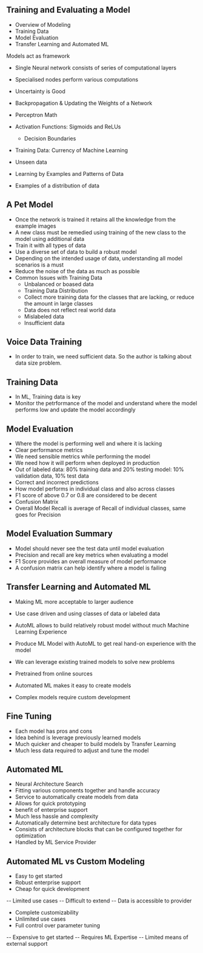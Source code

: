 ## Training and Evaluating a Model

- Overview of Modeling
- Training Data
- Model Evaluation
- Transfer Learning and Automated ML

Models act as framework
- Single Neural network consists of series of computational layers
- Specialised nodes perform various computations

- Uncertainty is Good
- Backpropagation & Updating the Weights of a Network

- Perceptron Math
- Activation Functions: Sigmoids and ReLUs
    - Decision Boundaries
- Training Data: Currency of Machine Learning
- Unseen data
- Learning by Examples and Patterns of Data
- Examples of a distribution of data

## A Pet Model

- Once the network is trained it retains all the knowledge from the example images
- A new class must be remedied using training of the new class to the model using additional data
- Train it with all types of data
- Use a diverse set of data to build a robust model
- Depending on the intended usage of data, understanding all model scenarios is a must
- Reduce the noise of the data as much as possible
- Common Issues with Training Data
    - Unbalanced or boased data
    - Training Data Distribution
    - Collect more training data for the classes that are lacking, or reduce the amount in large classes
    - Data does not reflect real world data
    - Mislabeled data
    - Insufficient data

## Voice Data Training

- In order to train, we need sufficient data. So the author is talking about data size problem. 

## Training Data

- In ML, Training data is key
- Monitor the petrformance of the model and understand where the model performs low and update the model accordingly

## Model Evaluation

- Where the model is performing well and where it is lacking
- Clear performance metrics
- We need sensible metrics while performing the model
- We need how it will perform when deployed in production
- Out of labeled data: 80% training data and 20% testing model: 10% validation data, 10% test data
- Correct and incorrect predictions
- How model performs in individual class and also across classes
- F1 score of above 0.7 or 0.8 are considered to be decent
- Confusion Matrix
- Overall Model Recall is average of Recall of individual classes, same goes for Precision

## Model Evaluation Summary

- Model should never see the test data until model evaluation
- Precision and recall are key metrics when evaluating a model
- F1 Score provides an overall measure of model performance
- A confusion matrix can help identify where a model is failing

## Transfer Learning and Automated ML

- Making ML more acceptable to larger audience
- Use case driven and using classes of data or labeled data
- AutoML allows to build relatively robust model without much Machine Learning Experience
- Produce ML Model with AutoML to get real hand-on experience with the model

- We can leverage existing trained models to solve new problems
- Pretrained from online sources
- Automated ML makes it easy to create models
- Complex models require custom development

## Fine Tuning

- Each model has pros and cons
- Idea behind is leverage previously learned models
- Much quicker and cheaper to build models by Transfer Learning
- Much less data required to adjust and tune the model

## Automated ML

- Neural Architecture Search
- Fitting various components together and handle accuracy
- Service to automatically create models from data
- Allows for quick prototyping 
- benefit of enterprise support
- Much less hassle and complexity
- Automatically determine best architecture for data types
- Consists of architecture blocks that can be configured together for optimization
- Handled by ML Service Provider

## Automated ML vs Custom Modeling

- Easy to get started
- Robust enterprise support
- Cheap for quick development

-- Limited use cases
-- Difficult to extend
-- Data is accessible to provider

- Complete customizability
- Unlimited use cases
- Full control over parameter tuning

-- Expensive to get started
-- Requires ML Expertise
-- Limited means of external support

